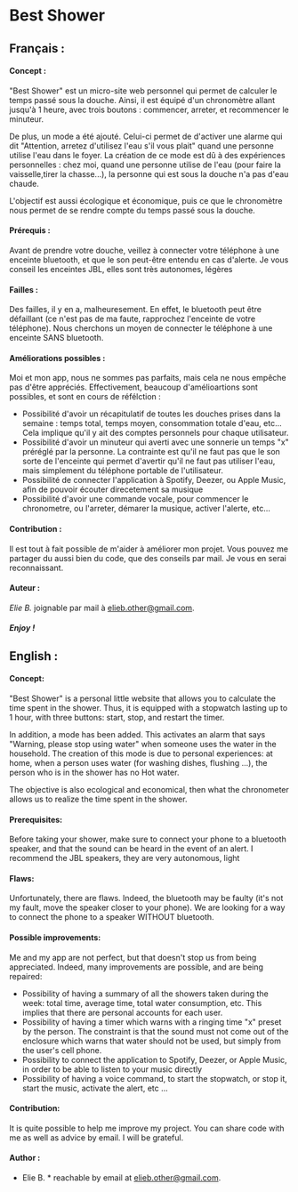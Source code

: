 # Best Shower

## Français :
#### Concept :
"Best Shower" est un micro-site web personnel qui permet de calculer le temps passé sous la douche. Ainsi, il est équipé d'un chronomètre allant jusqu'à 1 heure, avec trois boutons : commencer, arreter, et recommencer le minuteur.

De plus, un mode a été ajouté. Celui-ci permet de d'activer une alarme qui dit "Attention, arretez d'utilisez l'eau s'il vous plait" quand une personne utilise l'eau dans le foyer. La création de ce mode est dû à des expériences personnelles : chez moi, quand une personne utilise de l'eau (pour faire la vaisselle,tirer la chasse...), la personne qui est sous la douche n'a pas d'eau chaude.

L'objectif est aussi écologique et économique, puis ce que le chronomètre nous permet de se rendre compte du temps passé sous la douche.



#### Prérequis :
Avant de prendre votre douche, veillez à connecter votre téléphone à une enceinte bluetooth, et que le son peut-être entendu en cas d'alerte. Je vous conseil les enceintes JBL, elles sont très autonomes, légères

#### Failles :
Des failles, il y en a, malheuresement. En effet, le bluetooth peut être défaillant (ce n'est pas de ma faute, rapprochez l'enceinte de votre téléphone). Nous cherchons un moyen de connecter le téléphone à une enceinte SANS bluetooth.

#### Améliorations possibles :
Moi et mon app, nous ne sommes pas parfaits, mais cela ne nous empêche pas d'être appréciés. Effectivement, beaucoup d'amélioartions sont possibles, et sont en cours de réfélction :

- Possibilité d'avoir un récapitulatif de toutes les douches prises dans la semaine : temps total, temps moyen, consommation totale d'eau, etc... Cela implique qu'il y ait des comptes personnels pour chaque utilisateur.
- Possibilité d'avoir un minuteur qui averti avec une sonnerie un temps "x" préréglé par la personne. La contrainte est qu'il ne faut pas que le son sorte de l'enceinte qui permet d'avertir qu'il ne faut pas utiliser l'eau, mais simplement du téléphone portable de l'utilisateur.
- Possibilité de connecter l'application à Spotify, Deezer, ou Apple Music, afin de pouvoir écouter direcetement sa musique  
- Possibilité d'avoir une commande vocale, pour commencer le chronometre, ou l'arreter, démarer la musique, activer l'alerte, etc...

#### Contribution :
Il est tout à fait possible de m'aider à améliorer mon projet. Vous pouvez me partager du aussi bien du code, que des conseils par mail. Je vous en serai reconnaissant.

#### Auteur :
*Elie B.* joignable par mail à elieb.other@gmail.com.

##### Enjoy !



## English :
#### Concept:
"Best Shower" is a personal little website that allows you to calculate the time spent in the shower. Thus, it is equipped with a stopwatch lasting up to 1 hour, with three buttons: start, stop, and restart the timer.

In addition, a mode has been added. This activates an alarm that says "Warning, please stop using water" when someone uses the water in the household. The creation of this mode is due to personal experiences: at home, when a person uses water (for washing dishes, flushing ...), the person who is in the shower has no Hot water.

The objective is also ecological and economical, then what the chronometer allows us to realize the time spent in the shower.



#### Prerequisites:
Before taking your shower, make sure to connect your phone to a bluetooth speaker, and that the sound can be heard in the event of an alert. I recommend the JBL speakers, they are very autonomous, light

#### Flaws:
Unfortunately, there are flaws. Indeed, the bluetooth may be faulty (it's not my fault, move the speaker closer to your phone). We are looking for a way to connect the phone to a speaker WITHOUT bluetooth.

#### Possible improvements:
Me and my app are not perfect, but that doesn't stop us from being appreciated. Indeed, many improvements are possible, and are being repaired:

- Possibility of having a summary of all the showers taken during the week: total time, average time, total water consumption, etc. This implies that there are personal accounts for each user.
- Possibility of having a timer which warns with a ringing time "x" preset by the person. The constraint is that the sound must not come out of the enclosure which warns that water should not be used, but simply from the user's cell phone.
- Possibility to connect the application to Spotify, Deezer, or Apple Music, in order to be able to listen to your music directly
- Possibility of having a voice command, to start the stopwatch, or stop it, start the music, activate the alert, etc ...

#### Contribution:
It is quite possible to help me improve my project. You can share code with me as well as advice by email. I will be grateful.

#### Author :
* Elie B. * reachable by email at elieb.other@gmail.com.
